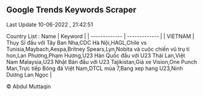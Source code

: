 

## Google Trends Keywords Scraper 
 
Last Update 10-06-2022 , 21:42:51

Country List :
 Name  | Keyword |
| ------------- | ------------- |
| VIETNAM | Thụy Sĩ đấu với Tây Ban Nha,CDC Hà Nội,HAGL,Chile vs Tunisia,Maybach,Aespa,Britney Spears,Lyn,Nobita và cuộc chiến vũ trụ tí hon,Lan Phương,Phạm Hương,U23 Hàn Quốc đấu với U23 Thái Lan,Việt Nam Malaysia,U23 Nhật Bản đấu với U23 Tajikistan,Giá xe Vision,One Punch Man,Trực tiếp Bóng đá Việt Nam,DTCL mùa 7,Bang xep hang U23,Ninh Dương Lan Ngọc |



© Abdul Muttaqin 
